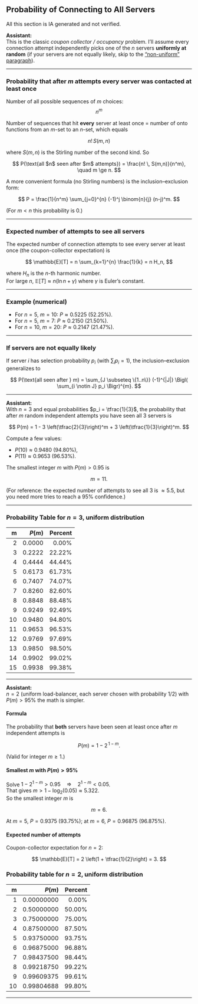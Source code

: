 ## Probability of Connecting to All Servers
All this section is IA generated and not verified.

**Assistant:**  
This is the classic *coupon collector / occupancy* problem. I’ll assume every connection attempt independently picks one of the $n$ servers **uniformly at random** (if your servers are not equally likely, skip to the [“non-uniform” paragraph](#if-servers-are-not-equally-likely)).

---

### Probability that after $m$ attempts every server was contacted at least once
Number of all possible sequences of $m$ choices: $$n^m$$

Number of sequences that hit **every** server at least once = number of onto functions from an $m$-set to an $n$-set, which equals

$$
n! \, S(m,n)
$$

where $S(m,n)$ is the Stirling number of the second kind. So

$$
P(\text{all $n$ seen after $m$ attempts}) = \frac{n! \, S(m,n)}{n^m}, \quad m \ge n.
$$

A more convenient formula (no Stirling numbers) is the inclusion–exclusion form:

$$
P = \frac{1}{n^m} \sum_{j=0}^{n} (-1)^j \binom{n}{j} (n-j)^m.
$$

(For $m<n$ this probability is $0$.)

---

### Expected number of attempts to see all servers
The expected number of connection attempts to see every server at least once (the coupon-collector expectation) is

$$
\mathbb{E}[T] = n \sum_{k=1}^{n} \frac{1}{k} = n H_n,
$$

where $H_n$ is the $n$-th harmonic number.  
For large $n$, $\mathbb{E}[T] \approx n(\ln n + \gamma)$ where $\gamma$ is Euler’s constant.

---

### Example (numerical)
- For $n=5$, $m=10$: $P \approx 0.5225$ (52.25%).  
- For $n=5$, $m=7$: $P \approx 0.2150$ (21.50%).
- For $n=10$, $m=20$: $P \approx 0.2147$ (21.47%).

---

### If servers are **not** equally likely
If server $i$ has selection probability $p_i$ (with $\sum_i p_i=1$), the inclusion–exclusion generalizes to

$$
P(\text{all seen after } m) = \sum_{J \subseteq \{1..n\}} (-1)^{|J|} \Bigl( \sum_{i \notin J} p_i \Bigr)^{m}.
$$

---

**Assistant:**  
With $n=3$ and equal probabilities $p_i = \tfrac{1}{3}$, the probability that after $m$ random independent attempts you have seen all 3 servers is

$$
P(m) = 1 - 3 \left(\tfrac{2}{3}\right)^m + 3 \left(\tfrac{1}{3}\right)^m.
$$

Compute a few values:
- $P(10) \approx 0.9480$ (94.80%),  
- $P(11) \approx 0.9653$ (96.53%).

The smallest integer $m$ with $P(m) > 0.95$ is

$$
m = 11.
$$

(For reference: the expected number of attempts to see all 3 is $\approx 5.5$, but you need more tries to reach a 95% confidence.)

---

### Probability Table for $n=3$, uniform distribution

| m  | $P(m)$   | Percent |
|----:|---------:|--------:|
| 2  | 0.0000   | 0.00%   |
| 3  | 0.2222   | 22.22%  |
| 4  | 0.4444   | 44.44%  |
| 5  | 0.6173   | 61.73%  |
| 6  | 0.7407   | 74.07%  |
| 7  | 0.8260   | 82.60%  |
| 8  | 0.8848   | 88.48%  |
| 9  | 0.9249   | 92.49%  |
| 10 | 0.9480   | 94.80%  |
| 11 | 0.9653   | 96.53%  |
| 12 | 0.9769   | 97.69%  |
| 13 | 0.9850   | 98.50%  |
| 14 | 0.9902   | 99.02%  |
| 15 | 0.9938   | 99.38%  |

---


**Assistant:**  
$n=2$ (uniform load-balancer, each server chosen with probability $1/2$) with $P(m) > 95\%$ the math is simpler.

#### Formula
The probability that **both** servers have been seen at least once after $m$ independent attempts is

$$
P(m) = 1 - 2^{\,1-m}.
$$

(Valid for integer $m \ge 1$.)

#### Smallest $m$ with $P(m) > 95\%$
Solve $1 - 2^{1-m} > 0.95 \quad \Rightarrow \quad 2^{1-m} < 0.05$.  
That gives $m > 1 - \log_2(0.05) \approx 5.322$.  
So the smallest integer $m$ is

$$
m = 6.
$$

At $m=5$, $P=0.9375$ (93.75%); at $m=6$, $P=0.96875$ (96.875%).

#### Expected number of attempts
Coupon-collector expectation for $n=2$:

$$
\mathbb{E}[T] = 2 \left(1 + \tfrac{1}{2}\right) = 3.
$$

### Probability table for $n=2$, uniform distribution

| m | $P(m)$     | Percent |
|---:|-----------:|--------:|
| 1 | 0.00000000 | 0.00%   |
| 2 | 0.50000000 | 50.00%  |
| 3 | 0.75000000 | 75.00%  |
| 4 | 0.87500000 | 87.50%  |
| 5 | 0.93750000 | 93.75%  |
| 6 | 0.96875000 | 96.88%  |
| 7 | 0.98437500 | 98.44%  |
| 8 | 0.99218750 | 99.22%  |
| 9 | 0.99609375 | 99.61%  |
|10 | 0.99804688 | 99.80%  |

---
